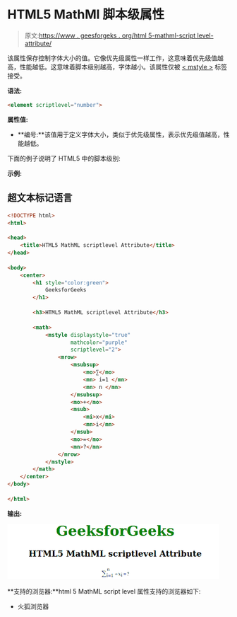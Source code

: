 # HTML5 MathMl 脚本级属性

> 原文:[https://www . geesforgeks . org/html 5-mathml-script level-attribute/](https://www.geeksforgeeks.org/html5-mathml-scriptlevel-attribute/)

该属性保存控制字体大小的值。它像优先级属性一样工作，这意味着优先级值越高，性能越低。这意味着脚本级别越高，字体越小。该属性仅被 [< mstyle >](https://www.geeksforgeeks.org/html5-mathml-style-tag/) 标签接受。

**语法:**

```html
<element scriptlevel="number">
```

**属性值:**

*   **编号:**该值用于定义字体大小，类似于优先级属性，表示优先级值越高，性能越低。

下面的例子说明了 HTML5 中的脚本级别:

**示例:**

## 超文本标记语言

```html
<!DOCTYPE html> 
<html> 

<head> 
    <title>HTML5 MathML scriptlevel Attribute</title> 
</head> 

<body> 
    <center> 
        <h1 style="color:green"> 
            GeeksforGeeks 
        </h1> 

        <h3>HTML5 MathML scriptlevel Attribute</h3> 

        <math> 
            <mstyle displaystyle="true"
                    mathcolor="purple"
                    scriptlevel="2"> 
                <mrow> 
                    <msubsup> 
                        <mo>∑</mo> 
                        <mn> i=1 </mn> 
                        <mn> n </mn> 
                    </msubsup> 
                    <mo>+</mo> 
                    <msub> 
                        <mi>x</mi> 
                        <mn>i</mn> 
                    </msub> 
                    <mo>=</mo> 
                    <mn>?</mn> 
                </mrow> 
            </mstyle> 
        </math> 
    </center> 
</body> 

</html> 
```

**输出:**

![](img/7a3c1430513ce3870d404522a7499e28.png)

**支持的浏览器:**html 5 MathML script level 属性支持的浏览器如下:

*   火狐浏览器